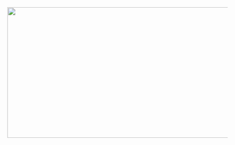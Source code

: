 
  <div align='center'>
<a href="https://github.com/devxb/gitanimals">
<img
  src="https://render.gitanimals.org/farms/HelloWook"
  width="600"
  height="300"
/>
</a>
<br>
</div>
